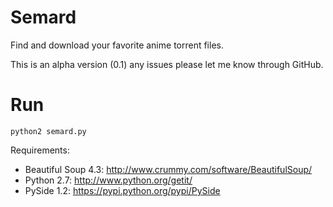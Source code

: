 Semard
==============

Find and download your favorite anime torrent files.

This is an alpha version (0.1) any issues please let me know through GitHub.


Run
==============
	python2 semard.py

Requirements:
- Beautiful Soup 4.3: http://www.crummy.com/software/BeautifulSoup/
- Python 2.7: http://www.python.org/getit/
- PySide 1.2: https://pypi.python.org/pypi/PySide
